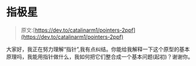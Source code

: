 # 指极星

> 原文:[https://dev.to/catalinarm1/pointers-2ppf](https://dev.to/catalinarm1/pointers-2ppf)

大家好，我正在努力理解“指针”,我有点纠结。你能给我解释一下这个原型的基本原理吗，我能用指针做什么，我如何把它们整合成一个基本问题(起初)？谢谢你。